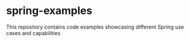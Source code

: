 # spring-examples
This repository contains code examples showcasing different Spring use cases and capabilities
